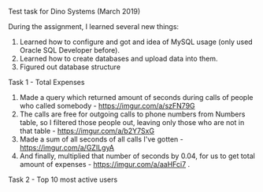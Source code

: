 Test task for Dino Systems (March 2019)

During the assignment, I learned several new things:
1) Learned how to configure and got and idea of MySQL usage (only used Oracle SQL Developer before).
2) Learned how to create databases and upload data into them.
3) Figured out database structure

Task 1 - Total Expenses
1) Made a query which returned amount of seconds during calls of people who called somebody - https://imgur.com/a/szFN79G
2) The calls are free for outgoing calls to phone numbers from Numbers table, so I filtered those people out, leaving only those who are not in that table - https://imgur.com/a/b2Y7SxG
3) Made a sum of all seconds of all calls I've gotten - https://imgur.com/a/GZILgyA
4) And finally, multiplied that number of seconds by 0.04, for us to get total amount of expenses - https://imgur.com/a/aaHFci7 .

Task 2 - Top 10 most active users
